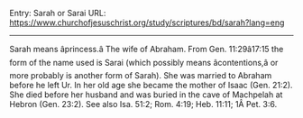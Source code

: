 Entry: Sarah or Sarai
URL: https://www.churchofjesuschrist.org/study/scriptures/bd/sarah?lang=eng

---

Sarah means âprincess.â The wife of Abraham. From Gen. 11:29â17:15 the form of the name used is Sarai (which possibly means âcontentions,â or more probably is another form of Sarah). She was married to Abraham before he left Ur. In her old age she became the mother of Isaac (Gen. 21:2). She died before her husband and was buried in the cave of Machpelah at Hebron (Gen. 23:2). See also Isa. 51:2; Rom. 4:19; Heb. 11:11; 1Â Pet. 3:6.
